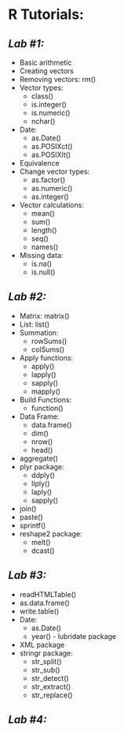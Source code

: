 # **R Tutorials:**

## *Lab #1:*

   * Basic arithmetic
   * Creating vectors
   * Removing vectors: rm()
   * Vector types:
      * class()
      * is.integer()
      * is.numeric()
      * nchar()
   * Date:
      * as.Date()
      * as.POSIXct()
      * as.POSIXlt()
   * Equivalence
   * Change vector types:
      * as.factor()
      * as.numeric()
      * as.integer()
   * Vector calculations:
      * mean()
      * sum()
      * length()
      * seq()
      * names()
   * Missing data:
      * is.na()
      * is.null()

## *Lab #2:*

   * Matrix: matrix()
   * List: list()
   * Summation:
      * rowSums()
      * colSums()
   * Apply functions:
      * apply()
      * lapply()
      * sapply()
      * mapply()
   * Build Functions:
      * function()
   * Data Frame: 
      * data.frame()
      * dim()
      * nrow()
      * head()
   * aggregate()
   * plyr package:
      * ddply()
      * llply()
      * laply()
      * sapply()
   * join()
   * paste()
   * sprintf()
   * reshape2 package:
      * melt()
      * dcast()

## *Lab #3:*

   * readHTMLTable()
   * as.data.frame()
   * write.table()
   * Date:
      * as.Date()
      * year() - lubridate package
   * XML package 
   * stringr package:
      * str_split()
      * str_sub()
      * str_detect()
      * str_extract()
      * str_replace()

## *Lab #4:*


